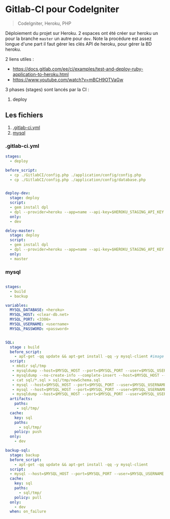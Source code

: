 

# Gitlab-CI pour CodeIgniter
 
> CodeIgniter, Heroku, PHP

Déploiement du projet sur Heroku. 2 espaces ont été créer sur heroku un pour la branche ``master`` un autre pour ``dev``. Note la procédure est assez longue d'une part il faut gérer les clés API de heroku, pour gérer la BD heroku. 

2 liens utiles : 
-  https://docs.gitlab.com/ee/ci/examples/test-and-deploy-ruby-application-to-heroku.html
- https://www.youtube.com/watch?v=mBCH9OTVaGw

3 phases (stages) sont lancés par la CI :
  1. deploy

## Les fichiers

<!-- TOC depthFrom:3 orderedList:true -->

1. [.gitlab-ci.yml](#gitlab-ciyml)
2. [mysql](#mysql)

<!-- /TOC -->

### .gitlab-ci.yml
```yml
stages:
  - deploy

before_script:
  - cp ./GitlabCI/config.php ./application/config/config.php
  - cp ./GitlabCI/config.php ./application/config/database.php


deploy-dev:
  stage: deploy
  script:
  - gem install dpl
  - dpl --provider=heroku --app=name --api-key=$HEROKU_STAGING_API_KEY
  only:
  - dev

deloy-master:
  stage: deploy
  script:
  - gem install dpl
  - dpl --provider=heroku --app=name --api-key=$HEROKU_STAGING_API_KEY
  only:
  - master

```

### mysql

```yml

stages:
  - build
  - backup

variables:
  MYSQL_DATABASE: <heroku>
  MYSQL_HOST: <clear-db.net>
  MYSQL_PORT: <3306>
  MYSQL_USERNAME: <username>
  MYSQL_PASSWORD: <password>


SQL:
  stage : build
  before_script:
    - apt-get -qq update && apt-get install -qq -y mysql-client #image mysql cmd mysqldump ne marche pas
  script:
   - mkdir sql/tmp
   - mysqldump --host=$MYSQL_HOST --port=$MYSQL_PORT --user=$MYSQL_USERNAME --password="$MYSQL_PASSWORD" $MYSQL_DATABASE > sql/tmp/dumpBefore.sql
   - mysqldump --no-create-info --complete-insert --host=$MYSQL_HOST --port=$MYSQL_PORT --user=$MYSQL_USERNAME --password="$MYSQL_PASSWORD" $MYSQL_DATABASE > sql/tmp/dataOnly.sql   
   - cat sql/*.sql > sql/tmp/newSchema.sql
   - mysql --host=$MYSQL_HOST --port=$MYSQL_PORT --user=$MYSQL_USERNAME --password="$MYSQL_PASSWORD" $MYSQL_DATABASE < sql/tmp/newSchema.sql
   - mysql --host=$MYSQL_HOST --port=$MYSQL_PORT --user=$MYSQL_USERNAME --password="$MYSQL_PASSWORD" $MYSQL_DATABASE < sql/tmp/dataOnly.sql
   - mysqldump --host=$MYSQL_HOST --port=$MYSQL_PORT --user=$MYSQL_USERNAME --password="$MYSQL_PASSWORD" $MYSQL_DATABASE > sql/tmp/dumpAfter.sql
  artifacts:
    paths: 
     - sql/tmp/
  cache:
    key: sql
    paths:
      - sql/tmp/
    policy: push
  only:
    - dev

backup-sql:
  stage: backup
  before_script:
    - apt-get -qq update && apt-get install -qq -y mysql-client
  script:
  - mysql --host=$MYSQL_HOST --port=$MYSQL_PORT --user=$MYSQL_USERNAME --password="$MYSQL_PASSWORD" $MYSQL_DATABASE < sql/tmp/dumpBefore.sql
  cache:
    key: sql
    paths:
      - sql/tmp/
    policy: pull
  only:
    - dev
  when: on_failure
```
